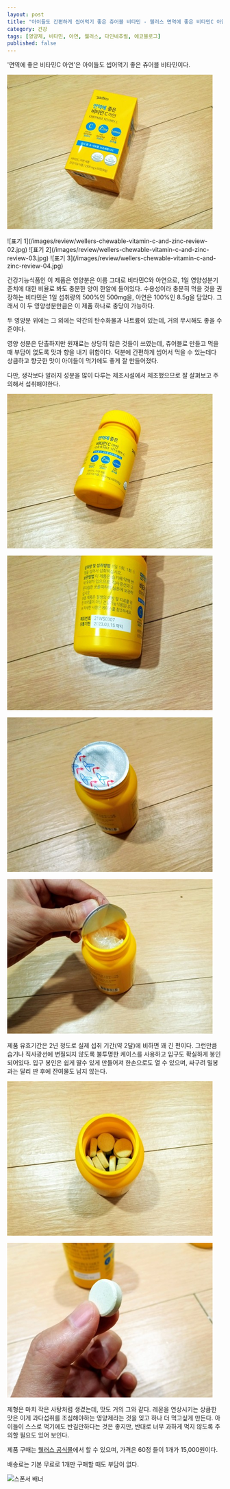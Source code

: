 ```yaml
---
layout: post
title: "아이들도 간편하게 씹어먹기 좋은 츄어블 비타민 - 웰러스 면역에 좋은 비타민C 아연"
category: 건강
tags: [영양제, 비타민, 아연, 웰러스, 다인네추럴, 에코블로그]
published: false
---
```


'면역에 좋은 비타민C 아연'은
아이들도 씹어먹기 좋은 츄어블 비타민이다.

![패키지](/images/review/wellers-chewable-vitamin-c-and-zinc-review-01.jpg)

<p class="center" markdown="1">
![표기 1](/images/review/wellers-chewable-vitamin-c-and-zinc-review-02.jpg)
![표기 2](/images/review/wellers-chewable-vitamin-c-and-zinc-review-03.jpg)
![표기 3](/images/review/wellers-chewable-vitamin-c-and-zinc-review-04.jpg)
</p>

건강기능식품인 이 제품은 영양분은 이름 그대로 비타민C와 아연으로,
1일 영양성분기준치에 대한 비율로 봐도 충분한 양이 한알에 들어있다.
수용성이라 충분히 먹을 것을 권장하는 비타민은 1일 섭취량의 500%인 500mg을, 아연은 100%인 8.5g을 담았다.
그래서 이 두 영양성분만큼은 이 제품 하나로 충당이 가능하다.

두 영양분 위에는 그 외에는 약간의 탄수화물과 나트륨이 있는데, 거의 무시해도 좋을 수준이다.

영양 성분은 단촐하지만 원재료는 상당히 많은 것들이 쓰였는데,
츄어블로 만들고 먹을때 부담이 없도록 맛과 향을 내기 위함이다.
덕분에 간편하게 씹어서 먹을 수 있는데다 상큼하고 향긋한 맛이 아이들이 먹기에도 좋게 잘 만들어졌다.

﻿다만, 생각보다 알러지 성분을 많이 다루는 제조시설에서 제조했으므로 잘 살펴보고 주의해서 섭취해야한다.

![제품 1](/images/review/wellers-chewable-vitamin-c-and-zinc-review-05.jpg)

![유통기한](/images/review/wellers-chewable-vitamin-c-and-zinc-review-06.jpg)

![밀봉 1](/images/review/wellers-chewable-vitamin-c-and-zinc-review-07.jpg)

![밀봉 2](/images/review/wellers-chewable-vitamin-c-and-zinc-review-08.jpg)

제품 유효기간은 2년 정도로 실제 섭취 기간(약 2달)에 비하면 꽤 긴 편이다.
그런만큼 습기나 직사광선에 변질되지 않도록 불투명한 케이스를 사용하고 입구도 확실하게 봉인되어있다.
입구 봉인은 쉽게 딸수 있게 만들어져 한손으로도 열 수 있으며,
싸구려 밀봉과는 달리 딴 후에 잔여물도 남지 않는다.

![제품 2](/images/review/wellers-chewable-vitamin-c-and-zinc-review-09.jpg)

![제품 3](/images/review/wellers-chewable-vitamin-c-and-zinc-review-10.jpg)

제형은 마치 작은 사탕처럼 생겼는데, 맛도 거의 그와 같다.
레몬을 연상시키는 상큼한 맛은 이게 과다섭취를 조심해야하는 영양제라는 것을 잊고 하나 더 먹고싶게 만든다.
아이들이 스스로 먹기에도 반길만하다는 것은 좋지만, 반대로 너무 과하게 먹지 않도록 주의할 필요도 있어 보인다.

제품 구매는 [웰러스 공식몰](https://smartstore.naver.com/momejon/products/5519039376)에서 할 수 있으며,
가격은 60정 들이 1개가 15,000원이다.

배송료는 기본 무료로 1개만 구매할 때도 부담이 없다.



![스폰서 배너](http://echoblog.net/images/sponsor-banner.png "이 글은 에코블로그를 통해 해당 업체에서 페이백을 제공받아 작성한 리뷰다.")

